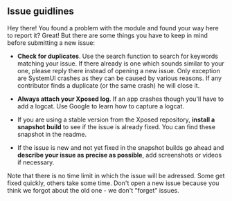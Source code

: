 ## Issue guidlines

Hey there! You found a problem with the module and found your way here to report it? Great! But there are some things you have to keep in mind before submitting a new issue:

* **Check for duplicates**. Use the search function to search for keywords matching your issue. If there already is one which sounds similar to your one, please reply there instead of opening a new issue. Only exception are SystemUI crashes as they can be caused by various reasons. If any contributor finds a duplicate (or the same crash) he will close it.

* **Always attach your Xposed log**. If an app crashes though you'll have to add a logcat. Use Google to learn how to capture a logcat.

* If you are using a stable version from the Xposed repository, **install a snapshot build** to see if the issue is already fixed. You can find these snapshot in the readme.

* If the issue is new and not yet fixed in the snapshot builds go ahead and **describe your issue as precise as possible**, add screenshots or videos if necessary.

Note that there is no time limit in which the issue will be adressed. Some get fixed quickly, others take some time. Don't open a new issue because you think we forgot about the old one - we don't "forget" issues.
